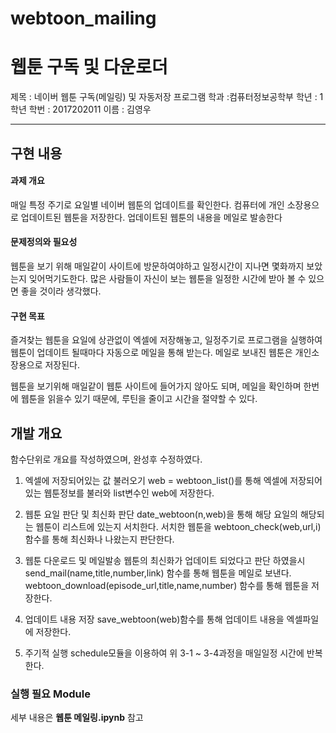 # webtoon_mailing
# 웹툰 구독 및 다운로더
제목 : 네이버 웹툰 구독(메일링) 및 자동저장 프로그램
학과 :컴퓨터정보공학부
학년 : 1학년
학번 : 2017202011
이름 : 김영우

---------

## 구현 내용

#### 과제 개요

매일 특정 주기로 요일별 네이버 웹툰의 업데이트를 확인한다.
컴퓨터에 개인 소장용으로 업데이트된 웹툰을 저장한다.
업데이트된 웹툰의 내용을 메일로 발송한다

#### 문제정의와 필요성

웹툰을 보기 위해 매일같이 사이트에 방문하여야하고 일정시간이 지나면 몇화까지 보았는지 잊어먹기도한다. 많은 사람들이 자신이 보는 웹툰을 일정한 시간에 받아 볼 수 있으면 좋을 것이라 생각했다.

#### 구현 목표

 즐겨찾는 웹툰을 요일에 상관없이 엑셀에 저장해놓고, 일정주기로 프로그램을 실행하여 웹툰이 업데이트 될때마다 자동으로 메일을 통해 받는다. 메일로 보내진 웹툰은 개인소장용으로 저장된다. 

 웹툰을 보기위해 매일같이 웹툰 사이트에 들어가지 않아도 되며, 메일을 확인하며 한번에 웹툰을 읽을수 있기 때문에, 루틴을 줄이고 시간을 절약할 수 있다.





## 개발 개요

함수단위로 개요를 작성하였으며, 완성후 수정하였다.

1. 엑셀에 저장되어있는 값 불러오기
   web = webtoon_list()를 통해 엑셀에 저장되어있는 웹툰정보를 불러와 list변수인 web에 저장한다.

2. 웹툰 요일 판단 및 최신화 판단
   date_webtoon(n,web)을 통해 해당 요일의 해당되는 웹툰이 리스트에 있는지 서치한다.
   서치한 웹툰을 webtoon_check(web,url,i)함수를 통해 최신화나 나왔는지 판단한다.

3. 웹툰 다운로드 및 메일발송
   웹툰의 최신화가 업데이트 되었다고 판단 하였을시
   send_mail(name,title,number,link) 함수를 통해 웹툰을 메일로 보낸다.
   webtoon_download(episode_url,title,name,number) 함수를 통해 웹툰을 저장한다.

4. 업데이트 내용 저장
   save_webtoon(web)함수를 통해 업데이트 내용을 엑셀파일에 저장한다.

5. 주기적 실행
   schedule모듈을 이용하여 위 3-1 ~ 3-4과정을 매일일정 시간에 반복한다.



### 실행 필요 Module
 세부 내용은 **웹툰 메일링.ipynb** 참고


